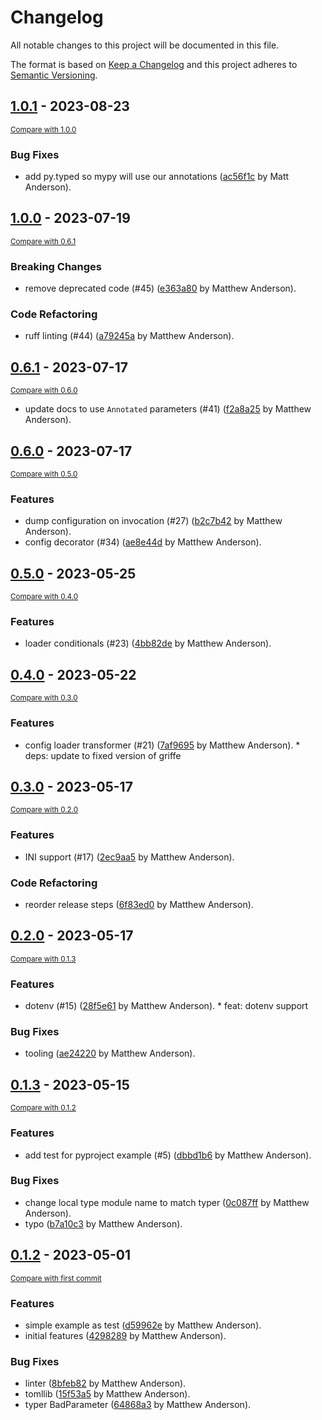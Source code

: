 # Changelog

All notable changes to this project will be documented in this file.

The format is based on [Keep a Changelog](http://keepachangelog.com/en/1.0.0/)
and this project adheres to [Semantic Versioning](http://semver.org/spec/v2.0.0.html).

<!-- insertion marker -->
## [1.0.1](https://github.com/maxb2/typer-config/releases/tag/1.0.1) - 2023-08-23

<small>[Compare with 1.0.0](https://github.com/maxb2/typer-config/compare/1.0.0...1.0.1)</small>

### Bug Fixes

- add py.typed so mypy will use our annotations ([ac56f1c](https://github.com/maxb2/typer-config/commit/ac56f1c02f5e549cd1713f4eb3c7d147a139b5ab) by Matt Anderson).

## [1.0.0](https://github.com/maxb2/typer-config/releases/tag/1.0.0) - 2023-07-19

<small>[Compare with 0.6.1](https://github.com/maxb2/typer-config/compare/0.6.1...1.0.0)</small>

### Breaking Changes

- remove deprecated code (#45) ([e363a80](https://github.com/maxb2/typer-config/commit/e363a80a510abccbe6538acf50ca43a755f710bd) by Matthew Anderson).

### Code Refactoring

- ruff linting (#44) ([a79245a](https://github.com/maxb2/typer-config/commit/a79245a0c8e02513c62437bf56d117b910f9a1a5) by Matthew Anderson).

## [0.6.1](https://github.com/maxb2/typer-config/releases/tag/0.6.1) - 2023-07-17

<small>[Compare with 0.6.0](https://github.com/maxb2/typer-config/compare/0.6.0...0.6.1)</small>

- update docs to use `Annotated` parameters (#41) ([f2a8a25](https://github.com/maxb2/typer-config/commit/f2a8a254d971d064f66d7c02bed9bf4c22b64c24) by Matthew Anderson).

## [0.6.0](https://github.com/maxb2/typer-config/releases/tag/0.6.0) - 2023-07-17

<small>[Compare with 0.5.0](https://github.com/maxb2/typer-config/compare/0.5.0...0.6.0)</small>

### Features

- dump configuration on invocation (#27) ([b2c7b42](https://github.com/maxb2/typer-config/commit/b2c7b423d2cfc334cc9264544ed62256734acf7a) by Matthew Anderson).
- config decorator (#34) ([ae8e44d](https://github.com/maxb2/typer-config/commit/ae8e44df68c0ccf24be42af598050278f1d79737) by Matthew Anderson).

## [0.5.0](https://github.com/maxb2/typer-config/releases/tag/0.5.0) - 2023-05-25

<small>[Compare with 0.4.0](https://github.com/maxb2/typer-config/compare/0.4.0...0.5.0)</small>

### Features

- loader conditionals (#23) ([4bb82de](https://github.com/maxb2/typer-config/commit/4bb82de3a9d1e355a0eb0048d10d4246d57a5c22) by Matthew Anderson).

## [0.4.0](https://github.com/maxb2/typer-config/releases/tag/0.4.0) - 2023-05-22

<small>[Compare with 0.3.0](https://github.com/maxb2/typer-config/compare/0.3.0...0.4.0)</small>

### Features

- config loader transformer (#21) ([7af9695](https://github.com/maxb2/typer-config/commit/7af96956b7e1e0170cd5a8a0d7c5076f76f53aa0) by Matthew Anderson). * deps: update to fixed version of griffe

## [0.3.0](https://github.com/maxb2/typer-config/releases/tag/0.3.0) - 2023-05-17

<small>[Compare with 0.2.0](https://github.com/maxb2/typer-config/compare/0.2.0...0.3.0)</small>

### Features

- INI support (#17) ([2ec9aa5](https://github.com/maxb2/typer-config/commit/2ec9aa5dbacb5d4f08ccaffb0b2d80d492355fef) by Matthew Anderson).

### Code Refactoring

- reorder release steps ([6f83ed0](https://github.com/maxb2/typer-config/commit/6f83ed0192447fb2c477d31f6006c1ce71b6da25) by Matthew Anderson).

## [0.2.0](https://github.com/maxb2/typer-config/releases/tag/0.2.0) - 2023-05-17

<small>[Compare with 0.1.3](https://github.com/maxb2/typer-config/compare/0.1.3...0.2.0)</small>

### Features

- dotenv (#15) ([28f5e61](https://github.com/maxb2/typer-config/commit/28f5e611a9885693ac3c7c156095b5f6fd3ac7e7) by Matthew Anderson). * feat: dotenv support

### Bug Fixes

- tooling ([ae24220](https://github.com/maxb2/typer-config/commit/ae242202635cc02e1a4aa7e7258ee2e78886c22b) by Matthew Anderson).

## [0.1.3](https://github.com/maxb2/typer-config/releases/tag/0.1.3) - 2023-05-15

<small>[Compare with 0.1.2](https://github.com/maxb2/typer-config/compare/0.1.2...0.1.3)</small>

### Features

- add test for pyproject example (#5) ([dbbd1b6](https://github.com/maxb2/typer-config/commit/dbbd1b6fcb0154b8455309fb642543a4d12b4c6a) by Matthew Anderson).

### Bug Fixes

- change local type module name to match typer ([0c087ff](https://github.com/maxb2/typer-config/commit/0c087ff29922215ba2d5060b9e19f54b5450dfdb) by Matthew Anderson).
- typo ([b7a10c3](https://github.com/maxb2/typer-config/commit/b7a10c3bd035974153a94d0bdd2dd64a9f76fe18) by Matthew Anderson).

## [0.1.2](https://github.com/maxb2/typer-config/releases/tag/0.1.2) - 2023-05-01

<small>[Compare with first commit](https://github.com/maxb2/typer-config/compare/04821fd8f76abb5309e10d2602227d05098d86e3...0.1.2)</small>

### Features

- simple example as test ([d59962e](https://github.com/maxb2/typer-config/commit/d59962e24cdbe50db6eb632bbb5ca49922955639) by Matthew Anderson).
- initial features ([4298289](https://github.com/maxb2/typer-config/commit/4298289ac4ff041e5481d837f3ab38a00f052707) by Matthew Anderson).

### Bug Fixes

- linter ([8bfeb82](https://github.com/maxb2/typer-config/commit/8bfeb822906302c1021d5979404ed644284a87be) by Matthew Anderson).
- tomllib ([15f53a5](https://github.com/maxb2/typer-config/commit/15f53a5c6d9a90d99a7c17f020269177bd799ac3) by Matthew Anderson).
- typer BadParameter ([64868a3](https://github.com/maxb2/typer-config/commit/64868a33a6bb6a5833c40a02c6e2771b10a16cbc) by Matthew Anderson).
